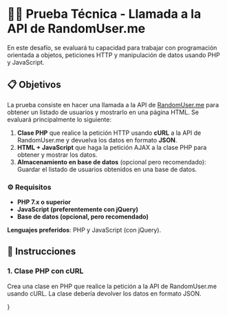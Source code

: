# 🧑‍💻 Prueba Técnica - Llamada a la API de RandomUser.me

En este desafío, se evaluará tu capacidad para trabajar con programación orientada a objetos, peticiones HTTP y manipulación de datos usando PHP y JavaScript.

## 📋 Objetivos

La prueba consiste en hacer una llamada a la API de [RandomUser.me](https://randomuser.me) para obtener un listado de usuarios y mostrarlo en una página HTML. Se evaluará principalmente lo siguiente:

1. **Clase PHP** que realice la petición HTTP usando **cURL** a la API de RandomUser.me y devuelva los datos en formato **JSON**.
2. **HTML + JavaScript** que haga la petición AJAX a la clase PHP para obtener y mostrar los datos.
3. **Almacenamiento en base de datos** (opcional pero recomendado): Guardar el listado de usuarios obtenidos en una base de datos.

### ⚙️ Requisitos

- **PHP 7.x o superior**
- **JavaScript (preferentemente con jQuery)**
- **Base de datos (opcional, pero recomendado)**

**Lenguajes preferidos**: PHP y JavaScript (con jQuery).

## 🚀 Instrucciones

### 1. **Clase PHP con cURL**

Crea una clase en PHP que realice la petición a la API de RandomUser.me usando cURL. La clase debería devolver los datos en formato JSON.


}
